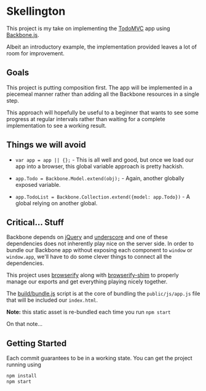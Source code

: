 Skellington
===========

This project is my take on implementing the [TodoMVC][todomvc] app using
[Backbone.js][backbone].

Albeit an introductory example, the implementation provided leaves a lot of room
for improvement.


Goals
-----

This project is putting composition first. The app will be implemented in a
piecemeal manner rather than adding all the Backbone resources in a single step.

This approach will hopefully be useful to a beginner that wants to see some
progress at regular intervals rather than waiting for a complete implementation
to see a working result.


Things we will avoid
--------------------

* `var app = app || {};` - This is all well and good, but once we load our
app into a browser, this global variable approach is pretty hackish.

* `app.Todo = Backbone.Model.extend(obj);` - Again, another globally exposed
variable.

* `app.TodoList = Backbone.Collection.extend({model: app.Todo})` - A global
relying on another global.


Critical... Stuff
-----------------

Backbone depends on [jQuery][jquery] and [underscore][underscore] and one of
these dependencies does not inherently play nice on the server side. In order to
bundle our Backbone app without exposing each component to `window` or
`window.app`, we'll have to do some clever things to connect all the
dependencies.

This project uses [browserify][browserify] along with
[browserify-shim][browserify-shim] to properly manage our exports and get
everything playing nicely together.

The [build/bundle.js][bundle] script is at the core of bundling the
`public/js/app.js` file that will be included our `index.html`.

**Note:** this static asset is re-bundled each time you run `npm start`

On that note...


Getting Started
---------------

Each commit guarantees to be in a working state. You can get the project running
using

```sh
npm install
npm start
```


[todomvc]: http://todomvc.com
[backbone]: http://backbonejs.org
[jquery]: http://jquery.com
[underscore]: http://underscorejs.org
[browserify]: https://github.com/substack/node-browserify
[browserify-shim]: https://github.com/thlorenz/browserify-shim
[bundle]: https://github.com/smotchkkiss/skellington/blob/master/build/bundle.js
